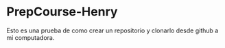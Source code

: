 # PrepCourse-Henry
Esto es una prueba de como crear un repositorio y clonarlo desde github a mi computadora.
